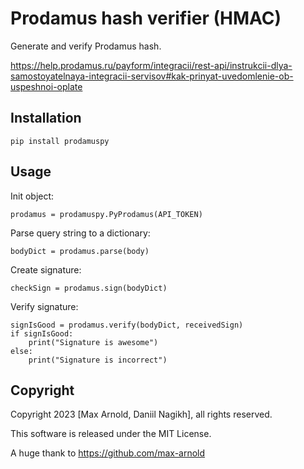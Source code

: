 # Prodamus hash verifier (HMAC)

Generate and verify Prodamus hash.

https://help.prodamus.ru/payform/integracii/rest-api/instrukcii-dlya-samostoyatelnaya-integracii-servisov#kak-prinyat-uvedomlenie-ob-uspeshnoi-oplate

## Installation
    
    pip install prodamuspy

## Usage

Init object:

    prodamus = prodamuspy.PyProdamus(API_TOKEN)

Parse query string to a dictionary:

    bodyDict = prodamus.parse(body)

Create signature:

    checkSign = prodamus.sign(bodyDict)

Verify signature:

    signIsGood = prodamus.verify(bodyDict, receivedSign)
    if signIsGood:
        print("Signature is awesome")
    else:
        print("Signature is incorrect")

## Copyright

Copyright 2023 [Max Arnold, Daniil Nagikh], all rights reserved.

This software is released under the MIT License.

A huge thank to https://github.com/max-arnold